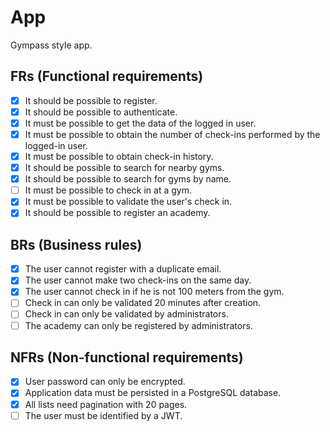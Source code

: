 # App

Gympass style app.

## FRs (Functional requirements)

- [x] It should be possible to register.
- [x] It should be possible to authenticate.
- [x] It must be possible to get the data of the logged in user.
- [x] It must be possible to obtain the number of check-ins performed by the logged-in user.
- [x] It must be possible to obtain check-in history.
- [x] It should be possible to search for nearby gyms.
- [x] It should be possible to search for gyms by name.
- [ ] It must be possible to check in at a gym.
- [x] It must be possible to validate the user's check in.
- [x] It should be possible to register an academy.

## BRs (Business rules)

- [x] The user cannot register with a duplicate email.
- [x] The user cannot make two check-ins on the same day.
- [x] The user cannot check in if he is not 100 meters from the gym.
- [ ] Check in can only be validated 20 minutes after creation.
- [ ] Check in can only be validated by administrators.
- [ ] The academy can only be registered by administrators.

## NFRs (Non-functional requirements)

- [x] User password can only be encrypted.
- [x] Application data must be persisted in a PostgreSQL database.
- [x] All lists need pagination with 20 pages.
- [ ] The user must be identified by a JWT.
